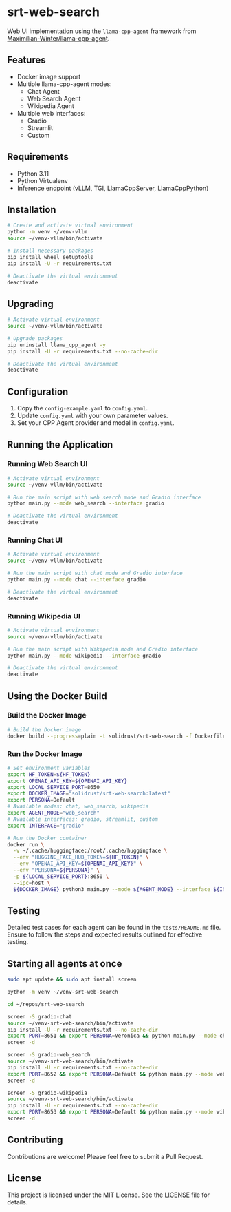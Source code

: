 # srt-web-search

Web UI implementation using the `llama-cpp-agent` framework from [Maximilian-Winter/llama-cpp-agent](https://github.com/Maximilian-Winter/llama-cpp-agent).

## Features

- Docker image support
- Multiple llama-cpp-agent modes:
  - Chat Agent
  - Web Search Agent
  - Wikipedia Agent
- Multiple web interfaces:
  - Gradio
  - Streamlit
  - Custom

## Requirements

- Python 3.11
- Python Virtualenv
- Inference endpoint (vLLM, TGI, LlamaCppServer, LlamaCppPython)

## Installation

```bash
# Create and activate virtual environment
python -m venv ~/venv-vllm
source ~/venv-vllm/bin/activate

# Install necessary packages
pip install wheel setuptools
pip install -U -r requirements.txt

# Deactivate the virtual environment
deactivate
```

## Upgrading

```bash
# Activate virtual environment
source ~/venv-vllm/bin/activate

# Upgrade packages
pip uninstall llama_cpp_agent -y
pip install -U -r requirements.txt --no-cache-dir

# Deactivate the virtual environment
deactivate
```

## Configuration

1. Copy the `config-example.yaml` to `config.yaml`.
2. Update `config.yaml` with your own parameter values.
3. Set your CPP Agent provider and model in `config.yaml`.

## Running the Application

### Running Web Search UI

```bash
# Activate virtual environment
source ~/venv-vllm/bin/activate

# Run the main script with web search mode and Gradio interface
python main.py --mode web_search --interface gradio

# Deactivate the virtual environment
deactivate
```

### Running Chat UI

```bash
# Activate virtual environment
source ~/venv-vllm/bin/activate

# Run the main script with chat mode and Gradio interface
python main.py --mode chat --interface gradio

# Deactivate the virtual environment
deactivate
```

### Running Wikipedia UI

```bash
# Activate virtual environment
source ~/venv-vllm/bin/activate

# Run the main script with Wikipedia mode and Gradio interface
python main.py --mode wikipedia --interface gradio

# Deactivate the virtual environment
deactivate
```

## Using the Docker Build

### Build the Docker Image

```bash
# Build the Docker image
docker build --progress=plain -t solidrust/srt-web-search -f Dockerfile .
```

### Run the Docker Image

```bash
# Set environment variables
export HF_TOKEN=${HF_TOKEN}
export OPENAI_API_KEY=${OPENAI_API_KEY}
export LOCAL_SERVICE_PORT=8650
export DOCKER_IMAGE="solidrust/srt-web-search:latest"
export PERSONA=Default
# Available modes: chat, web_search, wikipedia
export AGENT_MODE="web_search"
# Available interfaces: gradio, streamlit, custom
export INTERFACE="gradio"

# Run the Docker container
docker run \
  -v ~/.cache/huggingface:/root/.cache/huggingface \
  --env "HUGGING_FACE_HUB_TOKEN=${HF_TOKEN}" \
  --env "OPENAI_API_KEY=${OPENAI_API_KEY}" \
  --env "PERSONA=${PERSONA}" \
  -p ${LOCAL_SERVICE_PORT}:8650 \
  --ipc=host \
  ${DOCKER_IMAGE} python3 main.py --mode ${AGENT_MODE} --interface ${INTERFACE}
```

## Testing

Detailed test cases for each agent can be found in the `tests/README.md` file. Ensure to follow the steps and expected results outlined for effective testing.

## Starting all agents at once

```bash
sudo apt update && sudo apt install screen

python -m venv ~/venv-srt-web-search

cd ~/repos/srt-web-search
```

```bash
screen -S gradio-chat
source ~/venv-srt-web-search/bin/activate
pip install -U -r requirements.txt --no-cache-dir
export PORT=8651 && export PERSONA=Veronica && python main.py --mode chat --interface gradio
screen -d
```

```bash
screen -S gradio-web_search
source ~/venv-srt-web-search/bin/activate
pip install -U -r requirements.txt --no-cache-dir
export PORT=8652 && export PERSONA=Default && python main.py --mode web_search --interface gradio
screen -d
```

```bash
screen -S gradio-wikipedia
source ~/venv-srt-web-search/bin/activate
pip install -U -r requirements.txt --no-cache-dir
export PORT=8653 && export PERSONA=Default && python main.py --mode wikipedia --interface gradio
screen -d
```

## Contributing

Contributions are welcome! Please feel free to submit a Pull Request.

## License

This project is licensed under the MIT License. See the [LICENSE](LICENSE) file for details.
